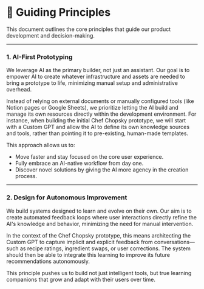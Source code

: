# 🧭 Guiding Principles

This document outlines the core principles that guide our product development and decision-making.

---

### 1. AI-First Prototyping

We leverage AI as the primary builder, not just an assistant. Our goal is to empower AI to create whatever infrastructure and assets are needed to bring a prototype to life, minimizing manual setup and administrative overhead.

Instead of relying on external documents or manually configured tools (like Notion pages or Google Sheets), we prioritize letting the AI build and manage its own resources directly within the development environment. For instance, when building the initial Chef Chopsky prototype, we will start with a Custom GPT and allow the AI to define its own knowledge sources and tools, rather than pointing it to pre-existing, human-made templates.

This approach allows us to:

- Move faster and stay focused on the core user experience.
- Fully embrace an AI-native workflow from day one.
- Discover novel solutions by giving the AI more agency in the creation process.

---

### 2. Design for Autonomous Improvement

We build systems designed to learn and evolve on their own. Our aim is to create automated feedback loops where user interactions directly refine the AI's knowledge and behavior, minimizing the need for manual intervention.

In the context of the Chef Chopsky prototype, this means architecting the Custom GPT to capture implicit and explicit feedback from conversations—such as recipe ratings, ingredient swaps, or user corrections. The system should then be able to integrate this learning to improve its future recommendations autonomously.

This principle pushes us to build not just intelligent tools, but true learning companions that grow and adapt with their users over time.
